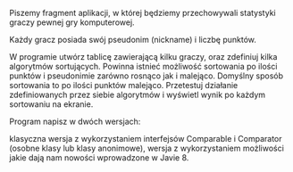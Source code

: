 Piszemy fragment aplikacji, w której będziemy przechowywali statystyki graczy pewnej gry komputerowej.

Każdy gracz posiada swój pseudonim (nickname) i liczbę punktów.

W programie utwórz tablicę zawierającą kilku graczy, oraz zdefiniuj kilka algorytmów sortujących. Powinna istnieć możliwość sortowania po ilości punktów i pseudonimie zarówno rosnąco jak i malejąco. Domyślny sposób sortowania to po ilości punktów malejąco. Przetestuj działanie zdefiniowanych przez siebie algorytmów i wyświetl wynik po każdym sortowaniu na ekranie.

Program napisz w dwóch wersjach:

klasyczna wersja z wykorzystaniem interfejsów Comparable i Comparator (osobne klasy lub klasy anonimowe),
wersja z wykorzystaniem możliwości jakie dają nam nowości wprowadzone w Javie 8.
